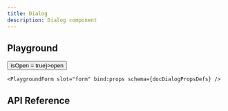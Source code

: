```yaml
---
title: Dialog
description: Dialog component
---
```


<script lang="ts">
    import {Dialog, Button} from '$lib/index.js';
    import {docDialogPropsDefs} from '$lib/components/Dialog/Dialog.props.js';
    import ApiReference from '$lib-doc/components/ApiReference.svelte';
    import Playground from '$lib-doc/components/Playground.svelte';
    import PlaygroundForm from '$lib-doc/components/PlaygroundForm.svelte';

    let isOpen = false
    let props = {}
</script>

## Playground

<Playground>
<div slot="component">
    <Button variant="soft" on:click={() => isOpen = true}>open</Button>
    <Dialog  {...props} bind:isOpen>
        <div>
            Content
            <footer class="mt-6">
                <Button color="primary" variant="soft" on:click={() => isOpen = false} fullWidth>
                    close
                </Button>
            </footer>
        </div>
    </Dialog>
    </div>

    <PlaygroundForm slot="form" bind:props schema={docDialogPropsDefs} />
</Playground>

## API Reference

<ApiReference data={docDialogPropsDefs}></ApiReference>
